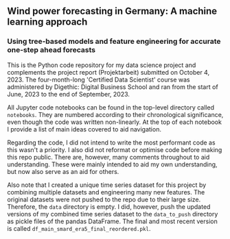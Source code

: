 ## Wind power forecasting in Germany: A machine learning approach
### Using tree-based models and feature engineering for accurate one-step ahead forecasts

This is the Python code repository for my data science project and complements the project report (Projektarbeit) submitted on October 4, 2023. The four-month-long 'Certified Data Scientist' course was administered by Digethic: Digital Business School and ran from the start of June, 2023 to the end of September, 2023.

All Jupyter code notebooks can be found in the top-level directory called `notebooks`. They are numbered according to their chronological significance, even though the code was written non-linearly. At the top of each notebook I provide a list of main ideas covered to aid navigation. 

Regarding the code, I did not intend to write the most performant code as this wasn't a priority. I also did not reformat or optimise code before making this repo public. There are, however, many comments throughout to aid understanding. These were mainly intended to aid my own understanding, but now also serve as an aid for others. 

Also note that I created a unique time series dataset for this project by combining multiple datasets and engineering many new features. The original datasets were not pushed to the repo due to their large size. Therefore, the `data` directory is empty. I did, however, push the updated versions of my combined time series dataset to the `data_to_push` directory as pickle files of the pandas DataFrame. The final and most recent version is called `df_main_smard_era5_final_reordered.pkl`. 
